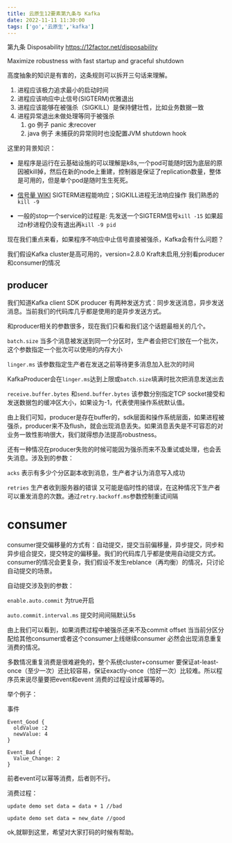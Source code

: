 ```yaml
---
title: 云原生12要素第九条与 Kafka
date: 2022-11-11 11:30:00
tags: ['go','云原生','kafka']
---
```




第九条 Disposability https://12factor.net/disposability

Maximize robustness with fast startup and graceful shutdown

高度抽象的知识是有害的，这条规则可以拆开三句话来理解。

1. 进程应该极力追求最小的启动时间
2. 进程应该响应中止信号(SIGTERM)优雅退出
3. 进程应该能够在被强杀（SIGKILL）是保持健壮性，比如业务数据一致
4. 进程异常退出未做处理等同于被强杀
   1. go 例子 panic 未recover
   2. java 例子 未捕获的异常同时也没配置JVM shutdown hook

这里的背景知识：

* 是程序是运行在云基础设施的可以理解是k8s,一个pod可能随时因为底层的原因被kill掉，然后在新的node上重建，控制器是保证了replication数量，整体是可用的，但是单个pod是随时生生死死。

* [信号量 WIKI](https://en.wikipedia.org/wiki/Signal_(IPC)#SIGTERM) SIGTERM进程能响应；SIGKILL进程无法响应操作 我们熟悉的 `kill -9`

* 一般的stop一个service的过程是: 先发送一个SIGTERM信号`kill -15` 如果超过n秒进程仍没有退出再`kill -9 pid`

  

现在我们重点来看，如果程序不响应中止信号直接被强杀，Kafka会有什么问题？

我们假设Kafka cluster是高可用的，version=2.8.0 Kraft未启用,分别看producer和consumer的情况

## producer

我们知道Kafka client SDK producer 有两种发送方式：同步发送消息，异步发送消息。当前我们的代码库几乎都是使用的是异步发送方式。

和producer相关的参数很多，现在我们只看和我们这个话题最相关的几个。

`batch.size` 当多个消息被发送到同一个分区时，生产者会把它们放在一个批次，这个参数指定一个批次可以使用的内存大小

`linger.ms` 该参数指定生产者在发送之前等待更多消息加入批次的时间

KafkaProducer会在`linger.ms`达到上限或`batch.size`填满时批次把消息发送出去

`receive.buffer.bytes` 和`send.buffer.bytes` 该参数分别指定TCP socket接受和发送数据包的缓冲区大小，如果设为-1，代表使用操作系统默认值。

由上我们可知，producer是存在buffer的，sdk层面和操作系统层面，如果进程被强杀，producer来不及flush，就会出现消息丢失。如果消息丢失是不可容忍的对业务一致性影响很大，我们就得想办法提高robustness。

还有一种情况在producer失败的时候可能因为强杀而来不及重试或处理，也会丢失消息。涉及到的参数：

`acks` 表示有多少个分区副本收到消息，生产者才认为消息写入成功

`retries` 生产者收到服务器的错误 又可能是临时性的错误，在这种情况下生产者可以重发消息的次数。通过`retry.backoff.ms`参数控制重试间隔



# consumer

consumer提交偏移量的方式有：自动提交，提交当前偏移量，异步提交，同步和异步组合提交，提交特定的偏移量。我们的代码库几乎都是使用自动提交方式。consumer的情况会更复杂，我们假设不发生reblance（再均衡）的情况，只讨论自动提交的场景。

自动提交涉及到的参数：

`enable.auto.commit` 为true开启

`auto.commit.interval.ms` 提交时间间隔默认5s

由上我们可以看到，如果消费过程中被强杀还来不及commit offset 当当前分区分配给其他consumer或者这个consumer上线继续consumer 必然会出现消息重复消费的情况。

多数情况重复消费是很难避免的，整个系统cluster+consumer 要保证at-least-once（至少一次）还比较容易，保证exactly-once（恰好一次）比较难。所以程序员来说尽量要把event和event 消费的过程设计成幂等的。



举个例子：

事件

```
Event_Good {
  oldValue :2
  newValue: 4
}

Event_Bad {
  Value_Change: 2
}
```

前者event可以幂等消费，后者则不行。



消费过程：

```
update demo set data = data + 1 //bad 

update demo set data = new_date //good
```



ok,就聊到这里，希望对大家打码的时候有帮助。









